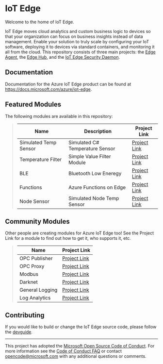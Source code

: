 # IoT Edge

Welcome to the home of IoT Edge.

IoT Edge moves cloud analytics and custom business logic to devices so that your organization can focus on business insights instead of data management.
Enable your solution to truly scale by configuring your IoT software, deploying it to devices via standard containers, and monitoring it all from the cloud.
This repository consists of three main projects: the [Edge Agent](edge-agent), the [Edge Hub](edge-hub), and the [IoT Edge Security Daemon](edgelet).

## Documentation
Documentation for the Azure IoT Edge product can be found at https://docs.microsoft.com/azure/iot-edge.

## Featured Modules
The following modules are available in this repository:
>| Name                     | Description                     | Project Link                                                                                          |
>| ------------------------ | ------------------------------- | ----------------------------------------------------------------------------------------------------- |
>| Simulated Temp Sensor    | Simulated C# Temperature Sensor | [Project Link](https://github.com/Azure/iotedge/tree/master/edge-modules/SimulatedTemperatureSensor)  |
>| Temperature Filter       | Simple Value Filter Module      | [Project Link](https://github.com/Azure/iotedge/tree/master/edge-modules/TemperatureFilter)           |
>| BLE                      | Bluetooth Low Eneregy           | [Project Link](https://github.com/Azure/iotedge/tree/master/edge-modules/ble)                         |
>| Functions                | Azure Functions on Edge         | [Project Link](https://github.com/Azure/iotedge/tree/master/edge-modules/functions)                   |
>| Node Sensor              | Simulated Node Temp Sensor      | [Project Link](https://github.com/Azure/iotedge/tree/master/edge-modules/node-sensor-sample)          | 

## Community Modules
Other people are creating modules for Azure IoT Edge too! See the Project Link for a module to find out how to get it, who supports it, etc.
>| Name             | Project Link                                                            |
>| ---------------- | ----------------------------------------------------------------------- |
>| OPC Publisher    | [Project Link](https://github.com/Azure/iot-edge-opc-publisher)         |
>| OPC Proxy        | [Project Link](https://github.com/Azure/iot-edge-opc-proxy)             |
>| Modbus           | [Project Link](https://github.com/Azure/iot-edge-modbus)                |
>| Darknet          | [Project Link](https://github.com/vjrantal/iot-edge-darknet-module)     |
>| General Logging  | [Project Link](https://github.com/ytechie/IoTEdgeLoggingModule)         |
>| Log Analytics    | [Project Link](https://github.com/veyalla/logspout-loganalytics)        | 


## Contributing

If you would like to build or change the IoT Edge source code, please follow the [devguide](doc/devguide.md).


---
This project has adopted the [Microsoft Open Source Code of Conduct](https://opensource.microsoft.com/codeofconduct/). For more information see the [Code of Conduct FAQ](https://opensource.microsoft.com/codeofconduct/faq/) or contact [opencode@microsoft.com](mailto:opencode@microsoft.com) with any additional questions or comments.
